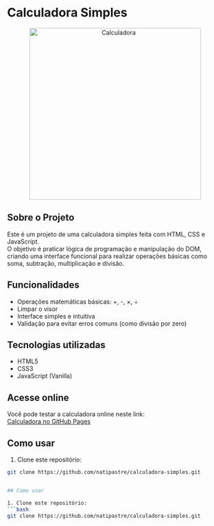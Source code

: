 # Calculadora Simples

<div align="center">
  <img src="https://i.postimg.cc/3wYMz3nb/calculadora.png" alt="Calculadora" width="400"/>
</div>

## Sobre o Projeto

Este é um projeto de uma calculadora simples feita com HTML, CSS e JavaScript.  
O objetivo é praticar lógica de programação e manipulação do DOM, criando uma interface funcional para realizar operações básicas como soma, subtração, multiplicação e divisão.

## Funcionalidades

- Operações matemáticas básicas: +, -, ×, ÷  
- Limpar o visor  
- Interface simples e intuitiva  
- Validação para evitar erros comuns (como divisão por zero)

## Tecnologias utilizadas

- HTML5  
- CSS3  
- JavaScript (Vanilla)

## Acesse online

Você pode testar a calculadora online neste link:  
[Calculadora no GitHub Pages](https://natipastre.github.io/Calculadora---js-/)

## Como usar

1. Clone este repositório:  
```bash
git clone https://github.com/natipastre/calculadora-simples.git


## Como usar

1. Clone este repositório:  
```bash
git clone https://github.com/natipastre/calculadora-simples.git

